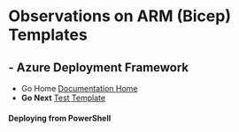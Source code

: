 #  Observations on ARM (Bicep) Templates # 

## - Azure Deployment Framework ## 
- Go Home [Documentation Home](./index.md)
- **Go Next** [Test Template](./Test_Template.md)

####  Deploying from PowerShell